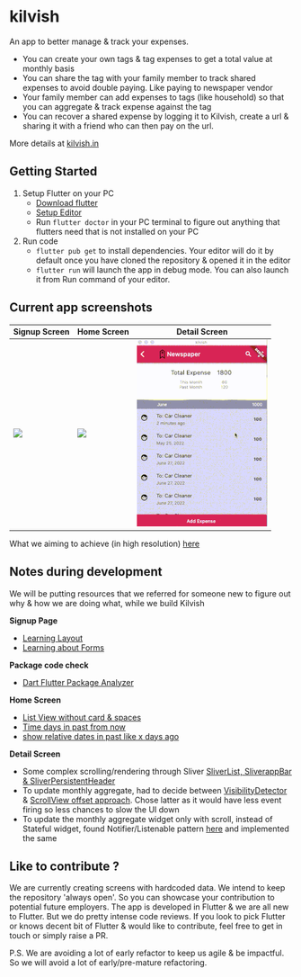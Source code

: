 # kilvish

An app to better manage & track your expenses. 

- You can create your own tags & tag expenses to get a total value at monthly basis
- You can share the tag with your family member to track shared expenses to avoid double paying. Like paying to newspaper vendor 
- Your family member can add expenses to tags (like household) so that you can aggregate & track expense against the tag
- You can recover a shared expense by logging it to Kilvish, create a url & sharing it with a friend who can then pay on the url. 

More details at [kilvish.in](kilvish.in)

## Getting Started

1. Setup Flutter on your PC
   - [Download flutter](https://docs.flutter.dev/get-started/install)
   - [Setup Editor](https://docs.flutter.dev/get-started/editor?tab=vscode)
   - Run `flutter doctor` in your PC terminal to figure out anything that flutters need that is not installed on your PC
2. Run code
   - `flutter pub get` to install dependencies. Your editor will do it by default once you have cloned the repository & opened it in the editor
   - `flutter run` will launch the app in debug mode. You can also launch it from Run command of your editor.

## Current app screenshots

|         **Signup Screen**          |        **Home Screen**           |         **Detail Screen**        |
|------------------------------------|----------------------------------|----------------------------------|
| ![](screenshots/signup-screen.png) | ![](screenshots/home-screen.png) |![](screenshots/detail_screen.gif)|



What we aiming to achieve (in high resolution) [here](https://app.moqups.com/4J1cgkPSrhVkHQJhlKViEu4fKGFXatNp/view/page/ae8fe8eb0?ui=0&fit_width=1)

## Notes during development

We will be putting resources that we referred for someone new to figure out why & how we are doing what, while we build Kilvish

**Signup Page**
- [Learning Layout](https://docs.flutter.dev/development/ui/layout)
- [Learning about Forms](https://docs.flutter.dev/cookbook/forms)

**Package code check**
- [Dart Flutter Package Analyzer](https://github.com/marketplace/actions/dart-flutter-package-analyzer)

**Home Screen**
 - [List View without card & spaces](https://codesinsider.com/flutter-listview-example/#ListViewseparated)
 - [Time days in past from now](https://stackoverflow.com/questions/61682959/the-date-of-yesterday-in-flutter)
 - [show relative dates in past like x days ago](https://pub.dev/packages/jiffy#relative-time)

**Detail Screen**
 - Some complex scrolling/rendering through Sliver [SliverList, SliverappBar & SliverPersistentHeader](https://medium.com/flutter/slivers-demystified-6ff68ab0296f)
 - To update monthly aggregate, had to decide between [VisibilityDetector](https://stackoverflow.com/questions/63573632/how-to-get-the-index-number-on-scroll-for-listview-in-flutter) & [ScrollView offset approach](https://github.com/flutter/flutter/issues/19941). Chose latter as it would have less event firing so less chances to slow the UI down
 - To update the monthly aggregate widget only with scroll, instead of Stateful widget, found Notifier/Listenable pattern [here](https://api.flutter.dev/flutter/widgets/ValueListenableBuilder-class.html) and implemented the same

## Like to contribute ?

We are currently creating screens with hardcoded data. We intend to keep the repository 'always open'. So you can showcase your contribution to potential future employers. The app is developed in Flutter & we are all new to Flutter. But we do pretty intense code reviews. If you look to pick Flutter or knows decent bit of Flutter & would like to contribute, feel free to get in touch or simply raise a PR. 

P.S. We are avoiding a lot of early refactor to keep us agile & be impactful. So we will avoid a lot of early/pre-mature refactoring. 